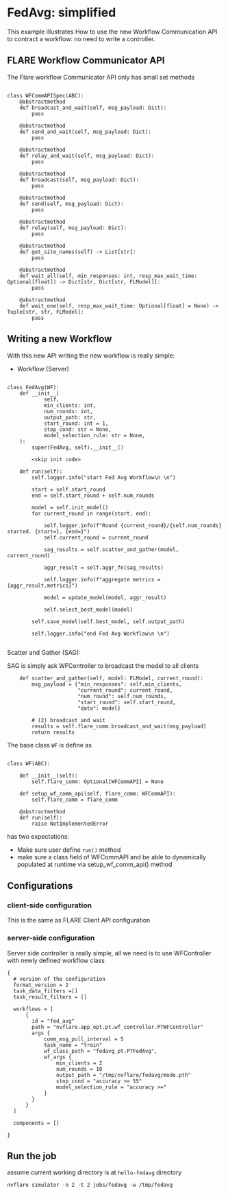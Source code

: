 # FedAvg: simplified

This example illustrates  How to use the new Workflow Communication API to contract a workflow: no need to write a controller.  

## FLARE Workflow Communicator API

The Flare workflow Communicator API only has small set methods

```

class WFCommAPISpec(ABC):
    @abstractmethod
    def broadcast_and_wait(self, msg_payload: Dict):
        pass

    @abstractmethod
    def send_and_wait(self, msg_payload: Dict):
        pass

    @abstractmethod
    def relay_and_wait(self, msg_payload: Dict):
        pass

    @abstractmethod
    def broadcast(self, msg_payload: Dict):
        pass

    @abstractmethod
    def send(self, msg_payload: Dict):
        pass

    @abstractmethod
    def relay(self, msg_payload: Dict):
        pass

    @abstractmethod
    def get_site_names(self) -> List[str]:
        pass

    @abstractmethod
    def wait_all(self, min_responses: int, resp_max_wait_time: Optional[float]) -> Dict[str, Dict[str, FLModel]]:
        pass

    @abstractmethod
    def wait_one(self, resp_max_wait_time: Optional[float] = None) -> Tuple[str, str, FLModel]:
        pass

```


## Writing a new Workflow

With this new API writing the new workflow is really simple: 

* Workflow (Server)

```

class FedAvg(WF):
    def __init__(
            self,
            min_clients: int,
            num_rounds: int,
            output_path: str,
            start_round: int = 1,
            stop_cond: str = None,
            model_selection_rule: str = None,
    ):
        super(FedAvg, self).__init__()
        
        <skip init code>

    def run(self):
        self.logger.info("start Fed Avg Workflow\n \n")

        start = self.start_round
        end = self.start_round + self.num_rounds

        model = self.init_model()
        for current_round in range(start, end):

            self.logger.info(f"Round {current_round}/{self.num_rounds} started. {start=}, {end=}")
            self.current_round = current_round

            sag_results = self.scatter_and_gather(model, current_round)

            aggr_result = self.aggr_fn(sag_results)

            self.logger.info(f"aggregate metrics = {aggr_result.metrics}")

            model = update_model(model, aggr_result)

            self.select_best_model(model)

        self.save_model(self.best_model, self.output_path)

        self.logger.info("end Fed Avg Workflow\n \n")


```
Scatter and Gather (SAG): 

SAG is simply ask WFController to broadcast the model to all clients

```
    def scatter_and_gather(self, model: FLModel, current_round):
        msg_payload = {"min_responses": self.min_clients,
                       "current_round": current_round,
                       "num_round": self.num_rounds,
                       "start_round": self.start_round,
                       "data": model}

        # (2) broadcast and wait
        results = self.flare_comm.broadcast_and_wait(msg_payload)
        return results
```
The base class ```WF``` is define as

```

class WF(ABC):

    def __init__(self):
        self.flare_comm: Optional[WFCommAPI] = None

    def setup_wf_comm_api(self, flare_comm: WFCommAPI):
        self.flare_comm = flare_comm

    @abstractmethod
    def run(self):
        raise NotImplementedError

```
has two expectations:
* Make sure user define ```run()``` method
* make sure a class field of WFCommAPI and be able to dynamically populated at runtime
  via setup_wf_comm_api() method
 
## Configurations

### client-side configuration

This is the same as FLARE Client API configuration

### server-side configuration

  Server side controller is really simple, all we need is to use WFController with newly defined workflow class


```
{
  # version of the configuration
  format_version = 2
  task_data_filters =[]
  task_result_filters = []

  workflows = [
      {
        id = "fed_avg"
        path = "nvflare.app_opt.pt.wf_controller.PTWFController"
        args {
            comm_msg_pull_interval = 5
            task_name = "train"
            wf_class_path = "fedavg_pt.PTFedAvg",
            wf_args {
                min_clients = 2
                num_rounds = 10
                output_path = "/tmp/nvflare/fedavg/mode.pth"
                stop_cond = "accuracy >= 55"
                model_selection_rule = "accuracy >="
            }
        }
      }
  ]

  components = []

}

```


## Run the job

assume current working directory is at ```hello-fedavg``` directory 

```
nvflare simulator -n 2 -t 2 jobs/fedavg -w /tmp/fedavg

```

